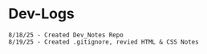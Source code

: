 # Dev-Logs
    8/18/25 - Created Dev_Notes Repo
    8/19/25 - Created .gitignore, revied HTML & CSS Notes

